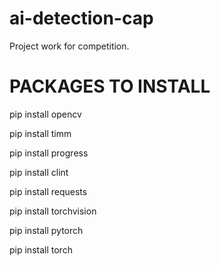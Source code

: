 # ai-detection-cap
Project work for competition.

# PACKAGES TO INSTALL

pip install opencv

pip install timm

pip install progress

pip install clint

pip install requests

pip install torchvision

pip install pytorch

pip install torch

